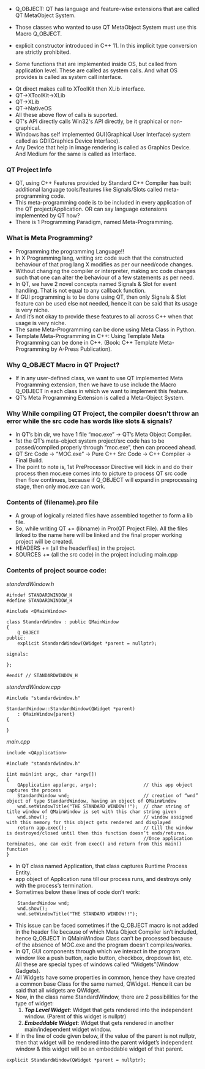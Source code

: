 * Q_OBJECT: 
  QT has language and feature-wise extensions that are called QT MetaObject System.

* Those classes who wanted to use QT MetaObject System must use this Macro Q_OBJECT.

* explicit constructor introduced in C++ 11.
  In this implicit type conversion are strictly prohibited.
  
* Some functions that are implemented inside OS, but called from application level. These are called as system calls. And what OS provides is called as system call interface.

- Qt direct makes call to XToolKit then XLib interface.
- QT->XToolKit->XLib
- QT->XLib
- QT->NativeOS
- All these above flow of calls is suported.
- QT's API directly calls Win32's API directly, be it graphical or non-graphical.
- Windows has self implemented GUI(Graphical User Interface) system called as GDI(Graphics Device Interface).
- Any Device that help in image rendering is called as Graphics Device. And Medium for the same is called as Interface.

### QT Project Info
- QT, using C++ Features provided by Standard C++ Compiler has built additional language tools/features like Signals/Slots called meta-programming code.
- This meta-programming code is to be included in every application of the QT project/Application. 
OR can say language extensions implemented by QT how?
- There is 1 Programming Paradigm, named Meta-Programming.

### What is Meta Programming?
- Programming the programming Language!!
- In X Programming lang, writing src code such that the constructed behaviour of that prog lang X modifies as per our need/code changes.
- Without changing the compiler or interpreter, making src code changes such that one can alter the behaviour of a few statements as per need.
- In QT, we have 2 novel concepts named Signals & Slot for event handling. That is not equal to any callback function.
- If GUI programming is to be done using QT, then only Signals & Slot feature can be used else not needed, hence it can be said that its usage is very niche.
- And it’s not okay to provide these features to all across C++ when that usage is very niche.
- The same Meta-Programming can be done using Meta Class in Python.
- Template Meta-Programming in C++: Using Template Meta Programming can be done in C++. (Book: C++ Template Meta-Programming by A-Press Publication).

### Why Q_OBJECT Macro in QT Project?
- If in any user-defined class, we want to use QT implemented Meta Programming extension, then we have to use include the Macro Q_OBJECT in each class in which we want to implement this feature.
- QT’s Meta Programming Extension is called a Meta-Object System.

### Why While compiling QT Project, the compiler doesn’t throw an error while the src code has words like slots & signals?
- In QT’s bin dir,  we have 1 file “moc.exe” -> QT’s Meta Object Compiler. 
- 1st the QT’s meta-object system project/src code has to be passed/compiled properly through “moc.exe”, then can proceed ahead.
- QT Src Code -> “MOC.exe” -> Pure C++ Src Code -> C++ Compiler -> Final Build.
- The point to note is, 1st PreProcessor Directive will kick in and do their process then moc.exe comes into to picture to process QT src code then flow continues, because if Q_OBJECT will expand in preprocessing stage, then only moc.exe can work.

### Contents of (filename).pro file
 - A group of logically related files have assembled together to form a lib file.
- So, while writing QT += (libname) in Pro(QT Project File). All the files linked to the name here will be linked and the final proper working project will be created.
-  HEADERS += (all the headerfiles) in the project.
- SOURCES += (all the src code) in the project including main.cpp

### Contents of project source code:
*standardWindow.h*
```
#ifndef STANDARDWINDOW_H
#define STANDARDWINDOW_H

#include <QMainWindow>

class StandardWindow : public QMainWindow
{
    Q_OBJECT
public:
    explicit StandardWindow(QWidget *parent = nullptr);

signals:

};

#endif // STANDARDWINDOW_H
```

*standardWindow.cpp*
```
#include "standardwindow.h"

StandardWindow::StandardWindow(QWidget *parent)
    : QMainWindow{parent}
{

}
```
*main.cpp*
```
include <QApplication>

#include "standardwindow.h"

iint main(int argc, char *argv[])
{
    QApplication app(argc, argv);                 // this app object captures the process
    StandardWindow wnd;                           // creation of “wnd” object of type StandardWindow, having an object of QMainWindow
    wnd.setWindowTitle("THE STANDARD WINDOW!!");  // char string of title window of QMainWindow	is set with this char string given
    wnd.show();                                   // window assigned with this memory for this object gets rendered and displayed
    return app.exec();                            // till the window is destroyed/closed until then this function doesn’t ends/returns. 
                                                  //Once application terminates, one can exit from exec() and return from this main() function
}
```
- In QT class named Application, that class captures Runtime Process Entity. 
- app object of Application runs till our process runs, and destroys only with the process’s termination.
- Sometimes below these lines of code don’t work:
```
    StandardWindow wnd;
    wnd.show();
    wnd.setWindowTitle("THE STANDARD WINDOW!!");
```
- This issue can be faced sometimes if the Q_OBJECT macro is not added in the header file because of which Meta Object Compiler isn’t included, hence Q_OBJECT in QMainWindow Class can’t be processed because of the absence of MOC.exe and the program doesn’t compiles/works.
- In QT, GUI components through which we interact in the program window like a push button, radio button, checkbox, dropdown list, etc. All these are special types of windows called “Widgets”(Window Gadgets).
- All Widgets have some properties in common, hence they have created a common base Class for the same named, QWidget. Hence it can be said that all widgets are QWidget.
- Now, in the class name StandardWindow, there are 2 possibilities for the type of widget:
  1. ***Top Level Widget***: Widget that gets rendered into the independent window. (Parent of this widget is nullptr)
  2. ***Embeddable Widget***: Widget that gets rendered in another main/independent widget window.
- If in the line of code given below, if the value of the parent is not nullptr, then that widget will be rendered into the parent widget’s independent window & this widget will be an embeddable widget of that parent.
```
explicit StandardWindow(QWidget *parent = nullptr);
```
